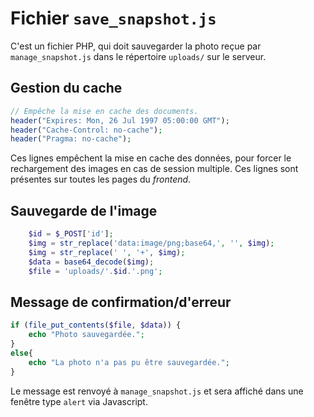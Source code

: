 # Fichier `save_snapshot.js`
C'est un fichier PHP, qui doit sauvegarder la photo reçue par `manage_snapshot.js` dans le répertoire `uploads/` sur le serveur.

## Gestion du cache
``` php
// Empêche la mise en cache des documents.
header("Expires: Mon, 26 Jul 1997 05:00:00 GMT");
header("Cache-Control: no-cache");
header("Pragma: no-cache");
```

Ces lignes empêchent la mise en cache des données, pour forcer le rechargement des images en cas de session multiple. Ces lignes sont présentes sur toutes les pages du *frontend*.


## Sauvegarde de l'image
``` php
	$id = $_POST['id']; 
	$img = str_replace('data:image/png;base64,', '', $img);
	$img = str_replace(' ', '+', $img);
	$data = base64_decode($img);
	$file = 'uploads/'.$id.'.png';
```

## Message de confirmation/d'erreur
``` php
if (file_put_contents($file, $data)) {
	echo "Photo sauvegardée.";
}
else{
	echo "La photo n'a pas pu être sauvegardée.";
}
```

Le message est renvoyé à `manage_snapshot.js` et sera affiché dans une fenêtre type `alert` via Javascript.
